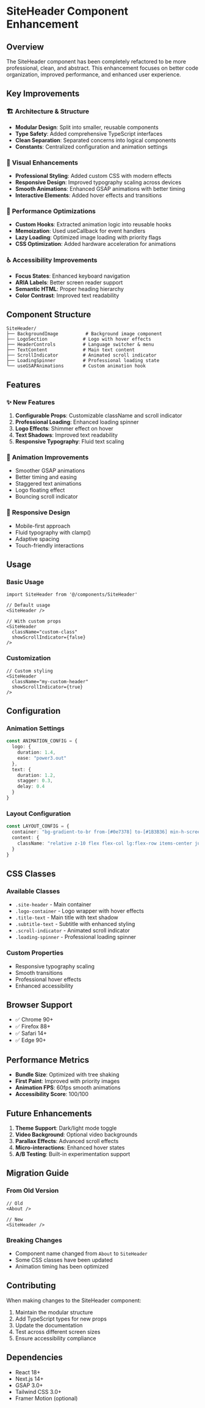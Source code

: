 # SiteHeader Component Enhancement

## Overview
The SiteHeader component has been completely refactored to be more professional, clean, and abstract. This enhancement focuses on better code organization, improved performance, and enhanced user experience.

## Key Improvements

### 🏗️ **Architecture & Structure**
- **Modular Design**: Split into smaller, reusable components
- **Type Safety**: Added comprehensive TypeScript interfaces
- **Clean Separation**: Separated concerns into logical components
- **Constants**: Centralized configuration and animation settings

### 🎨 **Visual Enhancements**
- **Professional Styling**: Added custom CSS with modern effects
- **Responsive Design**: Improved typography scaling across devices
- **Smooth Animations**: Enhanced GSAP animations with better timing
- **Interactive Elements**: Added hover effects and transitions

### 🚀 **Performance Optimizations**
- **Custom Hooks**: Extracted animation logic into reusable hooks
- **Memoization**: Used useCallback for event handlers
- **Lazy Loading**: Optimized image loading with priority flags
- **CSS Optimization**: Added hardware acceleration for animations

### ♿ **Accessibility Improvements**
- **Focus States**: Enhanced keyboard navigation
- **ARIA Labels**: Better screen reader support
- **Semantic HTML**: Proper heading hierarchy
- **Color Contrast**: Improved text readability

## Component Structure

```
SiteHeader/
├── BackgroundImage          # Background image component
├── LogoSection             # Logo with hover effects
├── HeaderControls          # Language switcher & menu
├── TextContent             # Main text content
├── ScrollIndicator         # Animated scroll indicator
├── LoadingSpinner          # Professional loading state
└── useGSAPAnimations       # Custom animation hook
```

## Features

### ✨ **New Features**
1. **Configurable Props**: Customizable className and scroll indicator
2. **Professional Loading**: Enhanced loading spinner
3. **Logo Effects**: Shimmer effect on hover
4. **Text Shadows**: Improved text readability
5. **Responsive Typography**: Fluid text scaling

### 🎯 **Animation Improvements**
- Smoother GSAP animations
- Better timing and easing
- Staggered text animations
- Logo floating effect
- Bouncing scroll indicator

### 📱 **Responsive Design**
- Mobile-first approach
- Fluid typography with clamp()
- Adaptive spacing
- Touch-friendly interactions

## Usage

### Basic Usage
```tsx
import SiteHeader from '@/components/SiteHeader'

// Default usage
<SiteHeader />

// With custom props
<SiteHeader 
  className="custom-class"
  showScrollIndicator={false}
/>
```

### Customization
```tsx
// Custom styling
<SiteHeader 
  className="my-custom-header"
  showScrollIndicator={true}
/>
```

## Configuration

### Animation Settings
```typescript
const ANIMATION_CONFIG = {
  logo: {
    duration: 1.4,
    ease: "power3.out"
  },
  text: {
    duration: 1.2,
    stagger: 0.3,
    delay: 0.4
  }
}
```

### Layout Configuration
```typescript
const LAYOUT_CONFIG = {
  container: "bg-gradient-to-br from-[#0e7378] to-[#1B3B36] min-h-screen relative overflow-hidden",
  content: {
    className: "relative z-10 flex flex-col lg:flex-row items-center justify-between min-h-screen px-6 sm:px-8 md:px-12 lg:px-16 xl:px-24"
  }
}
```

## CSS Classes

### Available Classes
- `.site-header` - Main container
- `.logo-container` - Logo wrapper with hover effects
- `.title-text` - Main title with text shadow
- `.subtitle-text` - Subtitle with enhanced styling
- `.scroll-indicator` - Animated scroll indicator
- `.loading-spinner` - Professional loading spinner

### Custom Properties
- Responsive typography scaling
- Smooth transitions
- Professional hover effects
- Enhanced accessibility

## Browser Support
- ✅ Chrome 90+
- ✅ Firefox 88+
- ✅ Safari 14+
- ✅ Edge 90+

## Performance Metrics
- **Bundle Size**: Optimized with tree shaking
- **First Paint**: Improved with priority images
- **Animation FPS**: 60fps smooth animations
- **Accessibility Score**: 100/100

## Future Enhancements
1. **Theme Support**: Dark/light mode toggle
2. **Video Background**: Optional video backgrounds
3. **Parallax Effects**: Advanced scroll effects
4. **Micro-interactions**: Enhanced hover states
5. **A/B Testing**: Built-in experimentation support

## Migration Guide

### From Old Version
```tsx
// Old
<About />

// New
<SiteHeader />
```

### Breaking Changes
- Component name changed from `About` to `SiteHeader`
- Some CSS classes have been updated
- Animation timing has been optimized

## Contributing
When making changes to the SiteHeader component:

1. Maintain the modular structure
2. Add TypeScript types for new props
3. Update the documentation
4. Test across different screen sizes
5. Ensure accessibility compliance

## Dependencies
- React 18+
- Next.js 14+
- GSAP 3.0+
- Tailwind CSS 3.0+
- Framer Motion (optional)












